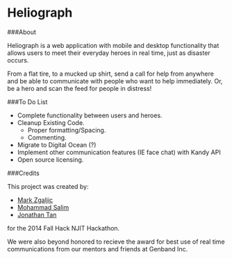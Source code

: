 Heliograph
====================

###About

Heliograph is a web application with mobile and desktop functionality
that allows users to meet their everyday heroes in real time, just as
disaster occurs.

From a flat tire, to a mucked up shirt, send a call for help from
anywhere and be able to communicate with people who want to help
immediately.  Or, be a hero and scan the feed for people in distress!

###To Do List
- Complete functionality between users and heroes.
- Cleanup Existing Code.
	- Proper formatting/Spacing.
	- Commenting.
- Migrate to Digital Ocean (?)
- Implement other communication features (IE face chat) with Kandy API
- Open source licensing.

###Credits

This project was created by:
- [Mark Zgaljic](https://github.com/mzgaljic)
- [Mohammad Salim](https://github.com/Sunrel)
- [Jonathan Tan](http://jmortontan.github.io)

for the 2014 Fall Hack NJIT Hackathon.

We were also beyond honored to recieve the award for best use of real 
time communications from our mentors and friends at Genband Inc.
